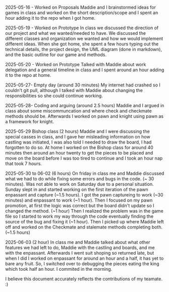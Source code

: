 2025-05-16 - Worked on Proposals
Maddie and I brainstormed ideas for games in class and worked on the short description/scope and I spent an hour adding it to the repo when I got home.

2025-05-19 - Worked on Prototype
In class we discussed the direction of our project and what we wanted/needed to have. We discussed the different classes and organization we wanted and how we would implement different ideas. When she got home, she spent a few hours typing out the technical details, the project design, the UML diagram (done in markdown), and the basic outline for our game and methods.

2025-05-20 - Worked on Prototype
Talked with Maddie about work delegation and a general timeline in class and I spent around an hour adding it to the repo at home.

2025-05-27- Empty day (around 30 minutes)
My internet had crashed so I couldn't git pull, although I talked with Maddie about changing the responsibilities so she could continue working.

2025-05-28- Coding and arguing (around 2.5 hours)
Maddie and I argued in class about some miscommuncation and where check and checkmate methods should be. Afterwards I worked on pawn and knight using pawn as a framework for knight.
 
2025-05-29 Bishop class (2 hours)
Maddie and I were discussing the special casses in class, and I gave her misleading information on how castling was initiated, I was also told I needed to draw the board, I had forgotten to do so. 
At home I worked on the Bishop class for around 40 minutes then around an hour twenty to get the pieces to be placed and move on the board before I was too tired to continue and I took an hour nap that took 7 hours.

2025-05-30 to 06-02 (6 hours)
On friday in class me and Maddie discussed what we had to do while fixing some errors and bugs in the code. (~ 30 minutes). Was not able to work on Saturday due to a personal situation. Sunday slept in and started working on the first iteration of the pawn enpassant and capture (~1.5 hours). I got the pawn captureing to work (~30 minutes) and enpassant to work (~1 hour). Then I focused on my pawn promotion, at first the logic was correct but the board didn't update so I changed the method. (~1 hour) Then I realized the problem was in the game file so I started to work my way through the code eventually finding the source of the bug and fixing it (~1 hour). Then I picked up where Maddie left off and worked on the Checkmate and stalemate methods completing both. (~1.5 hours)

2025-06-03 (2 hour)
In class me and Maddie talked about what other features we had left to do, Maddie with the castling and boards, and me with the enpassant. Afterwards I went suit shoping so returned late, but when I did I worked on enpassant for around an hour and a half, it has yet to bare any fruit. So, I switched over to debugging the pieces eating the king which took half an hour. I commited in the morning. 

I believe this document accurately reflects the contributions of my teamate. :)